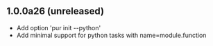 ## 1.0.0a26 (unreleased)

* Add option 'pur init --python'
* Add minimal support for python tasks with name=module.function